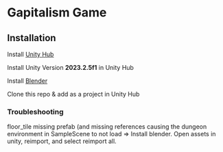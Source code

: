 # Gapitalism Game



## Installation

Install [Unity Hub](https://unity.com/unity-hub)

Install Unity Version **2023.2.5f1** in Unity Hub

Install [Blender](https://www.blender.org/)

Clone this repo & add as a project in Unity Hub

### Troubleshooting

floor_tile missing prefab (and missing references causing the dungeon environment in SampleScene to not load => Install blender.  Open assets in unity, reimport, and select reimport all.

